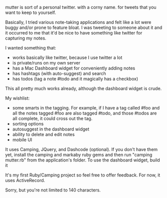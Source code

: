 mutter is sort of a personal twitter. with a corny name. for tweets that you want to keep to yourself.

Basically, I tried various note-taking applications and felt like a lot were buggy and/or prone to feature bloat. I was tweeting to someone about it and it occurred to me that it'd be nice to have something like twitter for capturing my notes. 

I wanted something that:

* works basically like twitter, because I use twitter a lot
* is private/runs on my own server
* has a Mac Dashboard widget for conveniently adding notes
* has hashtags (with auto-suggest) and search
* has todos (tag a note #todo and it magically has a checkbox)

This all pretty much works already, although the dashboard widget is crude. 

My wishlist:

* some smarts in the tagging. For example, if I have a tag called #foo and all the notes tagged #foo are also tagged #todo, and those #todos are all complete, it could cross out the tag.
* sorting options
* autosuggest in the dashboard widget
* ability to delete and edit notes
* mobile UI

It uses Camping, JQuery, and Dashcode (optional). If you don't have them yet, install the camping and markaby ruby gems and then run "camping mutter.rb" from the application's folder. To use the dashboard widget, build it 

It's my first Ruby/Camping project so feel free to offer feedback. For now, it uses ActiveRecord. 

Sorry, but you're not limited to 140 characters.
